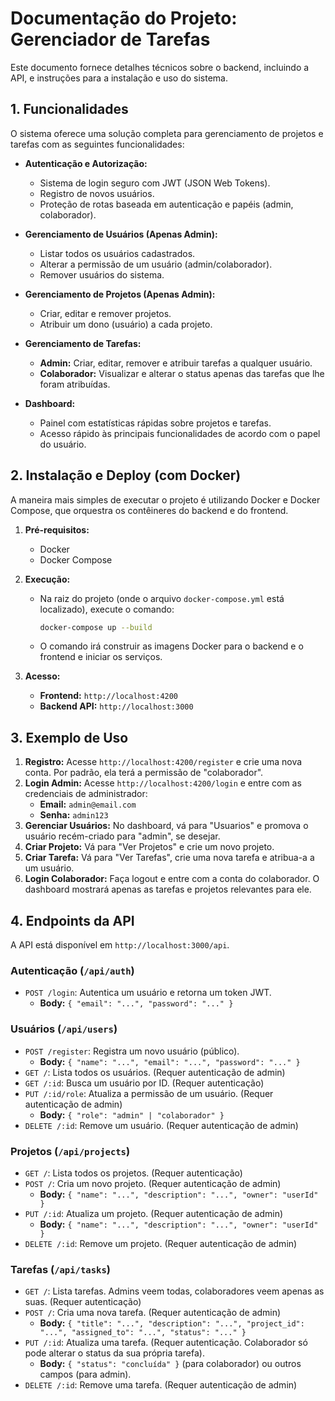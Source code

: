 # Documentação do Projeto: Gerenciador de Tarefas

Este documento fornece detalhes técnicos sobre o backend, incluindo a API, e instruções para a instalação e uso do sistema.

## 1. Funcionalidades

O sistema oferece uma solução completa para gerenciamento de projetos e tarefas com as seguintes funcionalidades:

- **Autenticação e Autorização:**
  - Sistema de login seguro com JWT (JSON Web Tokens).
  - Registro de novos usuários.
  - Proteção de rotas baseada em autenticação e papéis (admin, colaborador).

- **Gerenciamento de Usuários (Apenas Admin):**
  - Listar todos os usuários cadastrados.
  - Alterar a permissão de um usuário (admin/colaborador).
  - Remover usuários do sistema.

- **Gerenciamento de Projetos (Apenas Admin):**
  - Criar, editar e remover projetos.
  - Atribuir um dono (usuário) a cada projeto.

- **Gerenciamento de Tarefas:**
  - **Admin:** Criar, editar, remover e atribuir tarefas a qualquer usuário.
  - **Colaborador:** Visualizar e alterar o status apenas das tarefas que lhe foram atribuídas.

- **Dashboard:**
  - Painel com estatísticas rápidas sobre projetos e tarefas.
  - Acesso rápido às principais funcionalidades de acordo com o papel do usuário.

## 2. Instalação e Deploy (com Docker)

A maneira mais simples de executar o projeto é utilizando Docker e Docker Compose, que orquestra os contêineres do backend e do frontend.

1.  **Pré-requisitos:**
    - Docker
    - Docker Compose

2.  **Execução:**
    - Na raiz do projeto (onde o arquivo `docker-compose.yml` está localizado), execute o comando:
      ```sh
      docker-compose up --build
      ```
    - O comando irá construir as imagens Docker para o backend e o frontend e iniciar os serviços.

3.  **Acesso:**
    - **Frontend:** `http://localhost:4200`
    - **Backend API:** `http://localhost:3000`

## 3. Exemplo de Uso

1.  **Registro:** Acesse `http://localhost:4200/register` e crie uma nova conta. Por padrão, ela terá a permissão de "colaborador".
2.  **Login Admin:** Acesse `http://localhost:4200/login` e entre com as credenciais de administrador:
    - **Email:** `admin@email.com`
    - **Senha:** `admin123`
3.  **Gerenciar Usuários:** No dashboard, vá para "Usuarios" e promova o usuário recém-criado para "admin", se desejar.
4.  **Criar Projeto:** Vá para "Ver Projetos" e crie um novo projeto.
5.  **Criar Tarefa:** Vá para "Ver Tarefas", crie uma nova tarefa e atribua-a a um usuário.
6.  **Login Colaborador:** Faça logout e entre com a conta do colaborador. O dashboard mostrará apenas as tarefas e projetos relevantes para ele.

## 4. Endpoints da API

A API está disponível em `http://localhost:3000/api`.

### Autenticação (`/api/auth`)

-   `POST /login`: Autentica um usuário e retorna um token JWT.
    -   **Body:** `{ "email": "...", "password": "..." }`

### Usuários (`/api/users`)

-   `POST /register`: Registra um novo usuário (público).
    -   **Body:** `{ "name": "...", "email": "...", "password": "..." }`
-   `GET /`: Lista todos os usuários. (Requer autenticação de admin)
-   `GET /:id`: Busca um usuário por ID. (Requer autenticação)
-   `PUT /:id/role`: Atualiza a permissão de um usuário. (Requer autenticação de admin)
    -   **Body:** `{ "role": "admin" | "colaborador" }`
-   `DELETE /:id`: Remove um usuário. (Requer autenticação de admin)

### Projetos (`/api/projects`)

-   `GET /`: Lista todos os projetos. (Requer autenticação)
-   `POST /`: Cria um novo projeto. (Requer autenticação de admin)
    -   **Body:** `{ "name": "...", "description": "...", "owner": "userId" }`
-   `PUT /:id`: Atualiza um projeto. (Requer autenticação de admin)
    -   **Body:** `{ "name": "...", "description": "...", "owner": "userId" }`
-   `DELETE /:id`: Remove um projeto. (Requer autenticação de admin)

### Tarefas (`/api/tasks`)

-   `GET /`: Lista tarefas. Admins veem todas, colaboradores veem apenas as suas. (Requer autenticação)
-   `POST /`: Cria uma nova tarefa. (Requer autenticação de admin)
    -   **Body:** `{ "title": "...", "description": "...", "project_id": "...", "assigned_to": "...", "status": "..." }`
-   `PUT /:id`: Atualiza uma tarefa. (Requer autenticação. Colaborador só pode alterar o status da sua própria tarefa).
    -   **Body:** `{ "status": "concluída" }` (para colaborador) ou outros campos (para admin).
-   `DELETE /:id`: Remove uma tarefa. (Requer autenticação de admin)